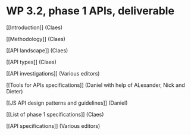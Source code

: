 WP 3.2, phase 1 APIs, deliverable
=================================

[[Introduction]] (Claes)

[[Methodology]] (Claes)

[[API landscape]] (Claes)

[[API types]] (Claes)

[[API investigations]] (Various editors)

[[Tools for APIs specifications]] (Daniel with help of ALexander, Nick and Dieter)

[[JS API design patterns and guidelines]] (Daniel)

[[List of phase 1 specifications]] (Claes)

[[API specifications]] (Various editors)

